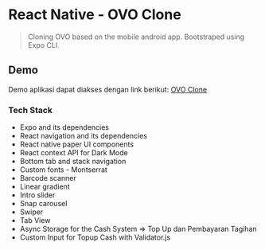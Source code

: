 # React Native - OVO Clone

> Cloning OVO based on the mobile android app. Bootstraped using Expo CLI.

## Demo

Demo aplikasi dapat diakses dengan link berikut: [OVO Clone](https://expo.io/@rifandani/projects/OVOClone)

### Tech Stack

- Expo and its dependencies
- React navigation and its dependencies
- React native paper UI components
- React context API for Dark Mode
- Bottom tab and stack navigation
- Custom fonts - Montserrat
- Barcode scanner
- Linear gradient
- Intro slider
- Snap carousel
- Swiper
- Tab View
- Async Storage for the Cash System => Top Up dan Pembayaran Tagihan
- Custom Input for Topup Cash with Validator.js
